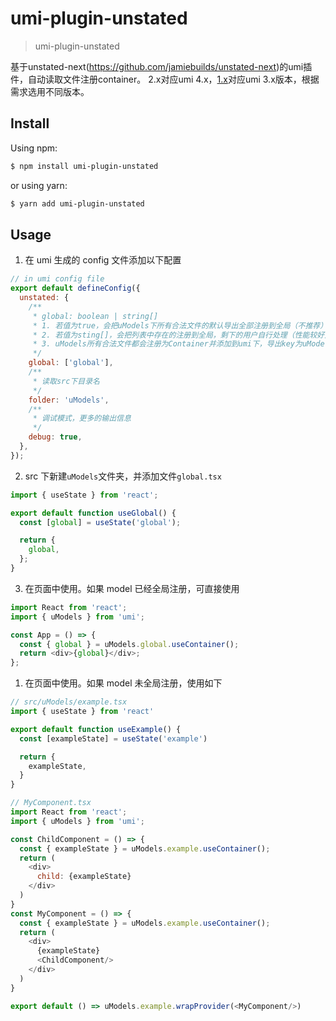 # umi-plugin-unstated

> umi-plugin-unstated

基于unstated-next(https://github.com/jamiebuilds/unstated-next)的umi插件，自动读取文件注册container。
2.x对应umi 4.x，[1.x](https://github.com/skimklin/umi-plugin-unstated/blob/version1.x/README.md)对应umi 3.x版本，根据需求选用不同版本。

## Install


Using npm:

```bash
$ npm install umi-plugin-unstated
```

or using yarn:

```bash
$ yarn add umi-plugin-unstated
```

## Usage

1. 在 umi 生成的 config 文件添加以下配置

```javascript
// in umi config file
export default defineConfig({
  unstated: {
    /**
     * global: boolean | string[]
     * 1. 若值为true，会把uModels下所有合法文件的默认导出全部注册到全局（不推荐）
     * 2. 若值为sting[]，会把列表中存在的注册到全局，剩下的用户自行处理（性能较好）
     * 3. uModels所有合法文件都会注册为Container并添加到umi下，导出key为uModels（import { uModels } from 'umi'）
     */
    global: ['global'],
    /**
     * 读取src下目录名
     */
    folder: 'uModels',
    /**
     * 调试模式，更多的输出信息
     */
    debug: true,
  },
});
```

2. src 下新建`uModels`文件夹，并添加文件`global.tsx`

```javascript
import { useState } from 'react';

export default function useGlobal() {
  const [global] = useState('global');

  return {
    global,
  };
}
```

3. 在页面中使用。如果 model 已经全局注册，可直接使用

```javascript
import React from 'react';
import { uModels } from 'umi';

const App = () => {
  const { global } = uModels.global.useContainer();
  return <div>{global}</div>;
};
```

1. 在页面中使用。如果 model 未全局注册，使用如下

```javascript
// src/uModels/example.tsx
import { useState } from 'react'

export default function useExample() {
  const [exampleState] = useState('example')

  return {
    exampleState,
  }
}

// MyComponent.tsx
import React from 'react';
import { uModels } from 'umi';

const ChildComponent = () => {
  const { exampleState } = uModels.example.useContainer();
  return (
    <div>
      child: {exampleState}
    </div>
  )
}
const MyComponent = () => {
  const { exampleState } = uModels.example.useContainer();
  return (
    <div>
      {exampleState}
      <ChildComponent/>
    </div>
  )
}

export default () => uModels.example.wrapProvider(<MyComponent/>)
```
